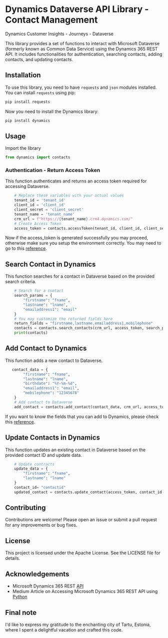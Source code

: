 # Dynamics Dataverse API Library - Contact Management
Dynamics Customer Insights - Journeys - Dataverse

This library provides a set of functions to interact with Microsoft Dataverse (formerly known as Common Data Service) using the Dynamics 365 REST API. It includes functionalities for authentication, searching contacts, adding contacts, and updating contacts.

## Installation

To use this library, you need to have `requests` and `json` modules installed. You can install `requests` using pip:
```sh
pip install requests
```
Now you need to install the Dynamics library:
```sh
pip install dynamics
```
## Usage
Import the library
```python
from dynamics import contacts
```
### Authentication - Return Access Token
This function authenticates and returns an access token required for accessing Dataverse.
```python
    # Replace these variables with your actual values
    tenant_id = 'tenant_id'
    client_id = 'client_id'
    client_secret = 'client_secret'
    tenant_name = 'tenant_name'
    crm_url = f"https://{tenant_name}.crm4.dynamics.com/"
    # Create Access Token
    access_token = contacts.accessToken(tenant_id, client_id, client_secret, crm_url)
```
Now if the access_token is generated successfully you may proceed, otherwise make sure you setup the environment correctly.
You may need to go to this [reference](https://medium.com/@muabusalah/how-to-access-microsoft-dynamics-365-rest-api-using-python-841198159140).

## Search Contact in Dynamics
This function searches for a contact in Dataverse based on the provided search criteria.
```python
    # Search for a contact
    search_params = {
        "firstname": "fname",
        "lastname": "lname",
        "emailaddress1": "email"
    }
    # You may customize the returned fields here
    return_fields = "firstname,lastname,emailaddress1,mobilephone"
    contacts = contacts.search_contacts(crm_url, access_token, search_params, return_fields)
    print(contacts)
```
## Add Contact to Dynamics
This function adds a new contact to Dataverse.
```python
   contact_data = {
        "firstname": "fname",
        "lastname": "lname",
        "birthdate": "%Y-%m-%d",
        "emailaddress1": "email",
        "mobilephone": "12345678"
    }
    # Add contact to Dataverse
    add_contact = contacts.add_contact(contact_data, crm_url, access_token)
```
If you want to know the fields that you can add to Dynamics, please check this [reference](https://learn.microsoft.com/es-es/power-apps/developer/data-platform/webapi/reference/contact?view=dataverse-latest&viewFallbackFrom=dynamics-ce-odata-9).
## Update Contacts in Dynamics
This function updates an existing contact in Dataverse based on the provided contact ID and update data.
```python
    # Update contracts
    update_data = {
        "firstname": "fname",
        "lastname": "lname"
    }
    contact_id= "contactid"
    updated_contact = contacts.update_contact(access_token, contact_id, update_data, crm_url)
```
## Contributing
Contributions are welcome! Please open an issue or submit a pull request for any improvements or bug fixes.

## License
This project is licensed under the Apache License. See the LICENSE file for details.

## Acknowledgements
* Microsoft Dynamics 365 REST [API](https://learn.microsoft.com/es-es/power-apps/developer/data-platform/webapi/reference/contact?view=dataverse-latest&viewFallbackFrom=dynamics-ce-odata-9)
* Medium Article on Accessing Microsoft Dynamics 365 REST API using [Python](https://medium.com/@muabusalah/how-to-access-microsoft-dynamics-365-rest-api-using-python-841198159140)

## Final note
I'd like to express my gratitude to the enchanting city of Tartu, Estonia, where I spent a delightful vacation and crafted this code. 